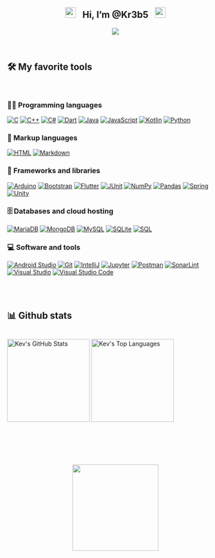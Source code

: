 <h2 align="center">
  <img src="https://media3.giphy.com/media/wogIubFweiBkn6y8KU/200w.webp" width="25">    &nbsp; 
  Hi, I’m @Kr3b5 &nbsp; 
  <img src="https://media3.giphy.com/media/wogIubFweiBkn6y8KU/200w.webp" width="25">
</h2>

<!-- Typing SVG by DenverCoder1 - https://github.com/DenverCoder1/readme-typing-svg -->
<p align="center">
  <a href="https://github.com/Kr3b5"><img src="https://readme-typing-svg.herokuapp.com/?lines=Full-stack%20Developer;Software%20Engineer;Always%20learning%20new%20things&font=Fira%20Code&center=true&width=440&height=45&color=009933&vCenter=true&size=22"></a>
</p>
<br/>



## 🛠️ My favorite tools
<br/>

### 👨‍💻 Programming languages
<p>
    <a href="https://github.com/search?q=user%3ADenverCoder1+language%3Ac"><img alt="C" src="https://custom-icon-badges.herokuapp.com/badge/C-03599C.svg?logo=c-in-hexagon&logoColor=white"></a>
    <a href="https://github.com/search?q=user%3ADenverCoder1+language%3Acpp"><img alt="C++" src="https://custom-icon-badges.herokuapp.com/badge/C++-9C033A.svg?logo=cpp2&logoColor=white"></a>
    <a href="https://github.com/search?q=user%3AKr3b5+language%3Acsharp"><img alt="C#" src="https://custom-icon-badges.herokuapp.com/badge/C%23-68217A.svg?logo=cs2&logoColor=white"></a>
    <a href="https://github.com/search?q=user%3AKr3b5+language%3Adart"><img alt="Dart" src="https://img.shields.io/badge/Dart-15A6C4.svg?logo=dart&logoColor=white"></a>
    <a href="https://github.com/search?q=user%3AKr3b5+language%3Ajava"><img alt="Java" src="https://img.shields.io/badge/Java-007396.svg?logo=java&logoColor=white"></a>
    <a href="https://github.com/search?q=user%3AKr3b5+language%3Ajavascript"><img alt="JavaScript" src="https://img.shields.io/badge/JavaScript-F7DF1E.svg?logo=javascript&logoColor=black"></a>
    <a href="https://github.com/search?q=user%3AKr3b5+language%3Akotlin"><img alt="Kotlin" src="https://img.shields.io/badge/Kotlin-9512ed.svg?logo=Kotlin&logoColor=white"></a>
    <a href="https://github.com/search?q=user%3AKr3b5+language%3Apython"><img alt="Python" src="https://img.shields.io/badge/Python-14354C.svg?logo=python&logoColor=white"></a>
</p>

### 📄 Markup languages
<p>
    <a href="https://github.com/search?q=user%3AKr3b5+language%3Ahtml"><img alt="HTML" src="https://img.shields.io/badge/HTML-E34F26.svg?logo=html5&logoColor=white"></a>
    <a href="https://github.com/search?q=user%3AKr3b5+language%3Amarkdown"><img alt="Markdown" src="https://img.shields.io/badge/Markdown-000000.svg?logo=markdown&logoColor=white"></a>
</p>


### 🧰 Frameworks and libraries
<p>
    <a href="#"><img alt="Arduino" src="https://img.shields.io/badge/-Arduino-00979D?logo=Arduino&logoColor=white"></a>
    <a href="#"><img alt="Bootstrap" src="https://img.shields.io/badge/Bootstrap-7952B3.svg?logo=bootstrap&logoColor=white"></a>
    <a href="#"><img alt="Flutter" src="https://img.shields.io/badge/Flutter-02569B.svg?logo=flutter&logoColor=white"></a>
    <a href="#"><img alt="JUnit" src="https://custom-icon-badges.herokuapp.com/badge/JUnit-25A162.svg?logo=check-circle&logoColor=white"></a>
    <a href="#"><img alt="NumPy" src="https://img.shields.io/badge/Numpy-013243.svg?logo=numpy&logoColor=white"></a>
    <a href="#"><img alt="Pandas" src="https://img.shields.io/badge/Pandas-150458.svg?logo=pandas&logoColor=white"></a>
    <a href="#"><img alt="Spring" src="https://img.shields.io/badge/-Spring-4ea94b?logo=Spring&logoColor=white"></a>
    <a href="#"><img alt="Unity" src="https://img.shields.io/badge/-Unity-FFFFFF?logo=Unity&logoColor=black"></a>
</p>

### 🗄️ Databases and cloud hosting
<p>
    <a href="#"><img alt="MariaDB" src="https://img.shields.io/badge/MariaDB-00838f.svg?logo=mariadb&logoColor=white"></a>
    <a href="#"><img alt="MongoDB" src ="https://img.shields.io/badge/MongoDB-4ea94b.svg?logo=mongodb&logoColor=white"></a>
    <a href="#"><img alt="MySQL" src="https://img.shields.io/badge/MySQL-3E6E93.svg?logo=mysql&logoColor=white"></a>
    <a href="#"><img alt="SQLite" src ="https://img.shields.io/badge/SQLite-07405e.svg?logo=sqlite&logoColor=white"></a>
    <a href="https://github.com/search?q=user%3AKr3b5+language%3Asql"><img alt="SQL" src="https://custom-icon-badges.herokuapp.com/badge/SQL-025E8C.svg?logo=database&logoColor=white"></a>
</p>

### 💻 Software and tools
<p>
    <a href="#"><img alt="Android Studio" src="https://img.shields.io/badge/Android%20Studio-008678.svg?logo=android-studio&logoColor=white"></a>
    <a href="#"><img alt="Git" src="https://img.shields.io/badge/Git-F05033.svg?logo=git&logoColor=white"></a>
    <a href="#"><img alt="IntelliJ" src="https://img.shields.io/badge/-IntelliJ-blue?logo=intellijidea&logoColor=white"></a>
    <a href="#"><img alt="Jupyter" src="https://img.shields.io/badge/Jupyter-F37626.svg?logo=Jupyter&logoColor=white"></a>
    <a href="#"><img alt="Postman" src="https://img.shields.io/badge/Postman-FF6C37?logo=postman&logoColor=white"></a>
    <a href="#"><img alt="SonarLint" src="https://img.shields.io/badge/-SonarLint-CB2029?logo=sonarlint&logoColor=white"></a>
    <a href="#"><img alt="Visual Studio" src="https://img.shields.io/badge/Visual%20Studio-1c1d1e.svg?logo=visual-studio&logoColor=blueviolet"></a>
    <a href="#"><img alt="Visual Studio Code" src="https://img.shields.io/badge/Visual%20Studio%20Code-0078d7.svg?logo=visual-studio-code&logoColor=white"></a>

</p>

<br/><br/>

## 📊 Github stats
<br>
<a href="https://github.com/anuraghazra/github-readme-stats"><img alt="Kev's GitHub Stats" src="https://github-readme-stats.vercel.app/api?username=Kr3b5&show_icons=true&theme=react&hide_border=true&bg_color=1F222E&icon_color=F8D866&count_private=true&cache_seconds=86400" height="192px"/></a>
<a href="https://github.com/anuraghazra/github-readme-stats"><img alt="Kev's Top Languages" src="https://github-readme-stats.vercel.app/api/top-langs/?username=Kr3b5&langs_count=8&layout=compact&theme=react&hide_border=true&bg_color=1F222E&icon_color=F8D866&hide=Jupyter%20Notebooks&cache_seconds=86400" height="192px"/></a>
<br/>

<!--
<a href="https://github.com/ashutosh00710/github-readme-activity-graph"><img alt="Kev's Activity Graph" src="https://activity-graph.herokuapp.com/graph?username=Kr3b5&theme=react-dark&bg_color=1F222E&hide_border=true&hide_title=true" /></a>
-->

</br></br></br></br>
<p align="center">
    <img src="https://media2.giphy.com/media/H7r5XcQccQvlXPwUOR/giphy.gif?cid=ecf05e47a8lzc9nrfxqx6xky7e4iazhtpefudieukg38iejz&rid=giphy.gif&ct=s"
    width="200">
</p>
